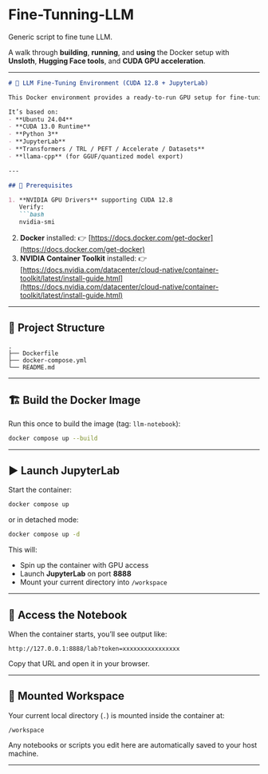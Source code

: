 # Fine-Tunning-LLM
Generic script to fine tune LLM.

A walk through **building**, **running**, and **using** the Docker setup with **Unsloth**, **Hugging Face tools**, and **CUDA GPU acceleration**.

---

````markdown
# 🧠 LLM Fine-Tuning Environment (CUDA 12.8 + JupyterLab)

This Docker environment provides a ready-to-run GPU setup for fine-tuning large language models using **Unsloth**, **Transformers**, **PEFT**, **TRL**, and **BitsAndBytes** — all inside **JupyterLab**.

It’s based on:
- **Ubuntu 24.04**
- **CUDA 13.0 Runtime**
- **Python 3**
- **JupyterLab**
- **Transformers / TRL / PEFT / Accelerate / Datasets**
- **llama-cpp** (for GGUF/quantized model export)

---

## 🚀 Prerequisites

1. **NVIDIA GPU Drivers** supporting CUDA 12.8  
   Verify:
   ```bash
   nvidia-smi
````

2. **Docker** installed:
   👉 [https://docs.docker.com/get-docker](https://docs.docker.com/get-docker)
3. **NVIDIA Container Toolkit** installed:
   👉 [https://docs.nvidia.com/datacenter/cloud-native/container-toolkit/latest/install-guide.html](https://docs.nvidia.com/datacenter/cloud-native/container-toolkit/latest/install-guide.html)

---

## 🧩 Project Structure

```
.
├── Dockerfile
├── docker-compose.yml
└── README.md
```

---

## 🏗️ Build the Docker Image

Run this once to build the image (tag: `llm-notebook`):

```bash
docker compose up --build
```

---

## ▶️ Launch JupyterLab

Start the container:

```bash
docker compose up
```

or in detached mode:

```bash
docker compose up -d
```

This will:

* Spin up the container with GPU access
* Launch **JupyterLab** on port **8888**
* Mount your current directory into `/workspace`

---

## 🔑 Access the Notebook

When the container starts, you’ll see output like:

```
http://127.0.0.1:8888/lab?token=xxxxxxxxxxxxxxxx
```

Copy that URL and open it in your browser.

---

## 📂 Mounted Workspace

Your current local directory (`.`) is mounted inside the container at:

```
/workspace
```

Any notebooks or scripts you edit here are automatically saved to your host machine.

---